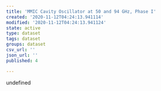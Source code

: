 ```yaml
---
title: 'MMIC Cavity Oscillator at 50 and 94 GHz, Phase I'
created: '2020-11-12T04:24:13.941114'
modified: '2020-11-12T04:24:13.941124'
state: active
type: dataset
tags: dataset
groups: dataset
csv_url: ''
json_url: ''
published: 4

---
```

undefined
